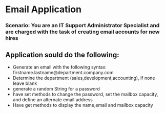 <h1>Email Application</h1>

<h3>Scenario: You are an IT Support Administrator Specialist and are charged with the task of creating email accounts for new hires</h3>

<h2>Application sould do the following:</h2>

<ul>
  <li>Generate an email with the following syntax: firstname.lastname@department.company.com</li>
  <li>Determine the department (sales,development,accounting), if none leave blank </li>
  <li>generate a random String for a password </li>
  <li>have set methods to change the password, set the mailbox capacity, and define an alternate email address</li>
  <li>Have get methods to display the name,email and mailbox capacity</li>
</ul>
